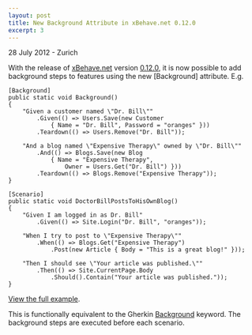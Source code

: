```yaml
---
layout: post
title: New Background Attribute in xBehave.net 0.12.0
excerpt: 3
---
```

28 July 2012 - Zurich

With the release of [xBehave.net](https://github.com/xbehave/xbehave.net) version [0.12.0](https://nuget.org/packages/Xbehave/0.12.0), it is now possible to add background steps to features using the new [Background] attribute. E.g.

    [Background]
	public static void Background()
	{
	    "Given a customer named \"Dr. Bill\""
	        .Given(() => Users.Save(new Customer
	            { Name = "Dr. Bill", Password = "oranges" }))
	        .Teardown(() => Users.Remove("Dr. Bill"));
	
	    "And a blog named \"Expensive Therapy\" owned by \"Dr. Bill\""
	        .And(() => Blogs.Save(new Blog
	            { Name = "Expensive Therapy",
	                Owner = Users.Get("Dr. Bill") }))
	        .Teardown(() => Blogs.Remove("Expensive Therapy"));
	}
	
	[Scenario]
	public static void DoctorBillPostsToHisOwnBlog()
	{
	    "Given I am logged in as Dr. Bill"
	        .Given(() => Site.Login("Dr. Bill", "oranges"));
	
	    "When I try to post to \"Expensive Therapy\""
	        .When(() => Blogs.Get("Expensive Therapy")
	            .Post(new Article { Body = "This is a great blog!" }));
	
	    "Then I should see \"Your article was published.\""
	        .Then(() => Site.CurrentPage.Body
	            .Should().Contain("Your article was published."));
	}

[View the full example](https://github.com/xbehave/xbehave.net/blob/master/src/Xbehave.Samples.Net40/BackgroundSample.cs).

This is functionally equivalent to the Gherkin [Background](https://github.com/cucumber/cucumber/wiki/Background) keyword. The background steps are executed before each scenario.